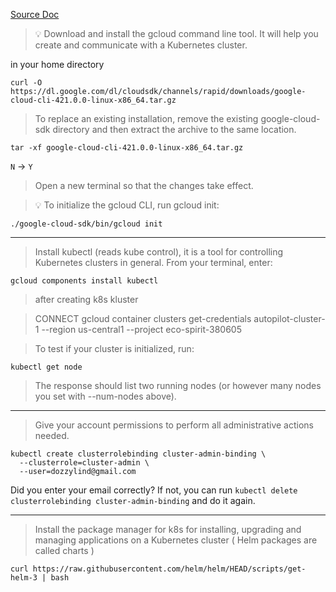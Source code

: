 [Source Doc](https://z2jh.jupyter.org/en/latest/kubernetes/google/step-zero-gcp.html)

> :bulb: Download and install the gcloud command line tool. It will help you create and communicate with a Kubernetes cluster.

in your  home directory

```
curl -O https://dl.google.com/dl/cloudsdk/channels/rapid/downloads/google-cloud-cli-421.0.0-linux-x86_64.tar.gz
```

> To replace an existing installation, remove the existing google-cloud-sdk directory and then extract the archive to the same location. 
 
```
tar -xf google-cloud-cli-421.0.0-linux-x86_64.tar.gz 
```
`N` -> `Y`

> Open a new terminal so that the changes take effect.

> :bulb: To initialize the gcloud CLI, run gcloud init:

```
./google-cloud-sdk/bin/gcloud init
```
---
> Install kubectl (reads kube control), it is a tool for controlling Kubernetes clusters in general. From your terminal, enter:

```
gcloud components install kubectl
```
> after creating k8s kluster

> CONNECT 
gcloud container clusters get-credentials autopilot-cluster-1 --region us-central1 --project eco-spirit-380605

> To test if your cluster is initialized, run:

```
kubectl get node

```
> The response should list two running nodes (or however many nodes you set with --num-nodes above).

---

 > Give your account permissions to perform all administrative actions needed.
 
```
kubectl create clusterrolebinding cluster-admin-binding \
  --clusterrole=cluster-admin \
  --user=dozzylind@gmail.com  
```

Did you enter your email correctly? If not, you can run `kubectl delete clusterrolebinding cluster-admin-binding` and do it again.

---

> Install the package manager for k8s for installing, upgrading and managing applications on a Kubernetes cluster ( Helm packages are called charts )

```
curl https://raw.githubusercontent.com/helm/helm/HEAD/scripts/get-helm-3 | bash
```
